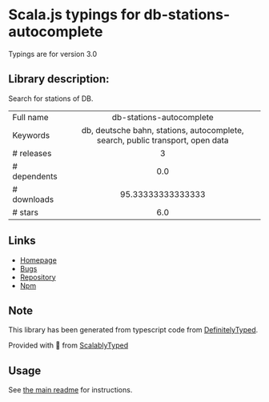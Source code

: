 
# Scala.js typings for db-stations-autocomplete

Typings are for version 3.0

## Library description:
Search for stations of DB.

|                    |                 |
| ------------------ | :-------------: |
| Full name          | db-stations-autocomplete |
| Keywords           | db, deutsche bahn, stations, autocomplete, search, public transport, open data |
| # releases         | 3 |
| # dependents       | 0.0 |
| # downloads        | 95.33333333333333 |
| # stars            | 6.0 |

## Links
- [Homepage](https://github.com/derhuerst/db-stations-autocomplete)
- [Bugs](https://github.com/derhuerst/db-stations-autocomplete/issues)
- [Repository](https://github.com/derhuerst/db-stations-autocomplete)
- [Npm](https://www.npmjs.com/package/db-stations-autocomplete)
    


## Note
This library has been generated from typescript code from [DefinitelyTyped](https://definitelytyped.org).

Provided with :purple_heart: from [ScalablyTyped](https://github.com/oyvindberg/ScalablyTyped)

## Usage
See [the main readme](../../readme.md) for instructions.


